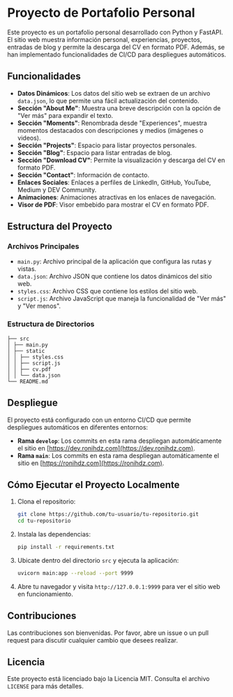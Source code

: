 # Proyecto de Portafolio Personal

Este proyecto es un portafolio personal desarrollado con Python y FastAPI. El sitio web muestra información personal, experiencias, proyectos, entradas de blog y permite la descarga del CV en formato PDF. Además, se han implementado funcionalidades de CI/CD para despliegues automáticos.

## Funcionalidades

- **Datos Dinámicos**: Los datos del sitio web se extraen de un archivo `data.json`, lo que permite una fácil actualización del contenido.
- **Sección "About Me"**: Muestra una breve descripción con la opción de "Ver más" para expandir el texto.
- **Sección "Moments"**: Renombrada desde "Experiences", muestra momentos destacados con descripciones y medios (imágenes o videos).
- **Sección "Projects"**: Espacio para listar proyectos personales.
- **Sección "Blog"**: Espacio para listar entradas de blog.
- **Sección "Download CV"**: Permite la visualización y descarga del CV en formato PDF.
- **Sección "Contact"**: Información de contacto.
- **Enlaces Sociales**: Enlaces a perfiles de LinkedIn, GitHub, YouTube, Medium y DEV Community.
- **Animaciones**: Animaciones atractivas en los enlaces de navegación.
- **Visor de PDF**: Visor embebido para mostrar el CV en formato PDF.

## Estructura del Proyecto

### Archivos Principales

- `main.py`: Archivo principal de la aplicación que configura las rutas y vistas.
- `data.json`: Archivo JSON que contiene los datos dinámicos del sitio web.
- `styles.css`: Archivo CSS que contiene los estilos del sitio web.
- `script.js`: Archivo JavaScript que maneja la funcionalidad de "Ver más" y "Ver menos".

### Estructura de Directorios

```
├── src
│ ├── main.py
│ ├── static
│ │ ├── styles.css
│ │ ├── script.js
│ │ ├── cv.pdf
│ │ └── data.json
└── README.md
```


## Despliegue

El proyecto está configurado con un entorno CI/CD que permite despliegues automáticos en diferentes entornos:

- **Rama `develop`**: Los commits en esta rama despliegan automáticamente el sitio en [https://dev.ronihdz.com](https://dev.ronihdz.com).
- **Rama `main`**: Los commits en esta rama despliegan automáticamente el sitio en [https://ronihdz.com](https://ronihdz.com).

## Cómo Ejecutar el Proyecto Localmente

1. Clona el repositorio:
    ```bash
    git clone https://github.com/tu-usuario/tu-repositorio.git
    cd tu-repositorio
    ```

2. Instala las dependencias:
    ```bash
    pip install -r requirements.txt
    ```

3. Ubicate dentro del directorio `src` y ejecuta la aplicación:
    ```bash
    uvicorn main:app --reload --port 9999
    ```

4. Abre tu navegador y visita `http://127.0.0.1:9999` para ver el sitio web en funcionamiento.

## Contribuciones

Las contribuciones son bienvenidas. Por favor, abre un issue o un pull request para discutir cualquier cambio que desees realizar.

## Licencia

Este proyecto está licenciado bajo la Licencia MIT. Consulta el archivo `LICENSE` para más detalles.